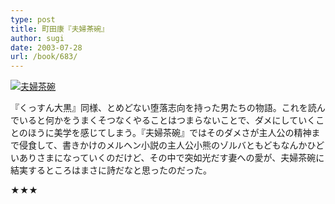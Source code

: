 ```yaml
---
type: post
title: 町田康『夫婦茶碗』
author: sugi
date: 2003-07-28
url: /book/683/
---
```

<a href="http://www.amazon.co.jp/exec/obidos/ASIN/4101319316/chezsugi-22/ref=nosim/" onclick="_gaq.push(['_trackEvent', 'outbound-article', 'http://www.amazon.co.jp/exec/obidos/ASIN/4101319316/chezsugi-22/ref=nosim/', '']);" name="amazletlink" target="_blank"><img src="http://i2.wp.com/ecx.images-amazon.com/images/I/51JG1MKY6YL.SL160.jpg?w=660" alt="夫婦茶碗" class="alignleft" data-recalc-dims="1" /></a>

『くっすん大黒』同様、とめどない堕落志向を持った男たちの物語。これを読んでいると何かをうまくそつなくやることはつまらないことで、ダメにしていくことのほうに美学を感じてしまう。『夫婦茶碗』ではそのダメさが主人公の精神まで侵食して、書きかけのメルヘン小説の主人公小熊のゾルバともどもなんかひどいありさまになっていくのだけど、その中で突如光だす妻への愛が、夫婦茶碗に結実するところはまさに詩だなと思ったのだった。

★★★

